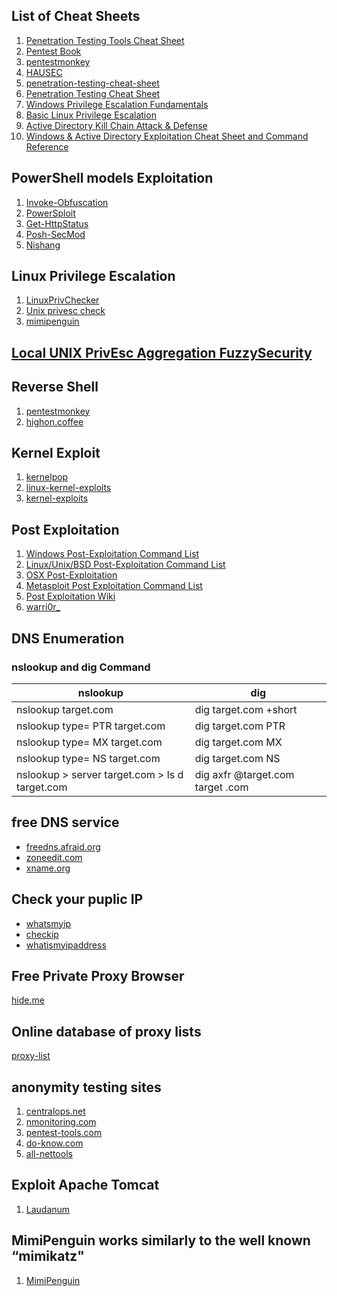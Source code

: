 ## List of Cheat Sheets

1. [Penetration Testing Tools Cheat Sheet](https://highon.coffee/blog/penetration-testing-tools-cheat-sheet/#snmpv3-enumeration-tools)
2. [Pentest Book](https://pentestbook.six2dez.com/)
3. [pentestmonkey](http://pentestmonkey.net/category/cheat-sheet)
4. [HAUSEC](https://hausec.com/pentesting-cheatsheet/)
5. [penetration-testing-cheat-sheet](https://github.com/ivan-sincek/penetration-testing-cheat-sheet#readme)
6. [Penetration Testing Cheat Sheet](https://awesomeopensource.com/project/ivan-sincek/penetration-testing-cheat-sheet)
7. [Windows Privilege Escalation Fundamentals](https://www.fuzzysecurity.com/tutorials/16.html)
8. [Basic Linux Privilege Escalation](https://blog.g0tmi1k.com/2011/08/basic-linux-privilege-escalation/)
9. [Active Directory Kill Chain Attack & Defense](https://github.com/infosecn1nja/AD-Attack-Defense#privilege-escalation)
10. [Windows & Active Directory Exploitation Cheat Sheet and Command Reference](https://casvancooten.com/posts/2020/11/windows-active-directory-exploitation-cheat-sheet-and-command-reference/)

## PowerShell models Exploitation
1. [Invoke-Obfuscation](https://github.com/danielbohannon/Invoke-Obfuscation)
2. [PowerSploit](https://github.com/PowerShellMafia/PowerSploit)
3. [Get-HttpStatus](https://powersploit.readthedocs.io/en/latest/Recon/Get-HttpStatus/)
4. [Posh-SecMod](https://github.com/darkoperator/Posh-SecMod)
5. [Nishang](https://github.com/samratashok/nishang)

## Linux Privilege Escalation
1. [LinuxPrivChecker](https://github.com/sleventyeleven/linuxprivchecker)
2. [Unix privesc check](https://pentestmonkey.net/tools/audit/unix-privesc-check)
3. [mimipenguin](https://github.com/huntergregal/mimipenguin)

## [Local UNIX PrivEsc Aggregation FuzzySecurity](https://github.com/FuzzySecurity/Unix-PrivEsc)

## Reverse Shell
1. [pentestmonkey](https://pentestmonkey.net/cheat-sheet/shells/reverse-shell-cheat-sheet)
2. [highon.coffee](https://highon.coffee/blog/reverse-shell-cheat-sheet/)

## Kernel Exploit
1. [kernelpop](https://github.com/spencerdodd/kernelpop)
2. [linux-kernel-exploits](https://github.com/SecWiki/linux-kernel-exploits)
3. [kernel-exploits](https://github.com/lucyoa/kernel-exploits)


## Post Exploitation
1. [Windows Post-Exploitation Command List](https://docs.google.com/document/d/1U10isynOpQtrIK6ChuReu-K1WHTJm4fgG3joiuz43rw/edit?hl=en_US)
2. [Linux/Unix/BSD Post-Exploitation Command List](https://docs.google.com/document/d/1ObQB6hmVvRPCgPTRZM5NMH034VDM-1N-EWPRz2770K4/edit?hl=en_US)
3. [OSX Post-Exploitation](https://docs.google.com/document/d/10AUm_zUdAQGgoHNo_eS0SO1K-24VVYnulUD2x3rJD3k/edit?hl=en_US)
4. [Metasploit Post Exploitation Command List](https://docs.google.com/document/d/1ZrDJMQkrp_YbU_9Ni9wMNF2m3nIPEA_kekqqqA2Ywto/edit?pref=2&pli=1)
5. [Post Exploitation Wiki](https://github.com/mubix/post-exploitation-wiki)
6. [warri0r_](http://tim3warri0r.blogspot.com/)



## DNS Enumeration

### nslookup and dig Command

|              nslookup                             |               dig                |
| ------------------------------------------------- | -------------------------------- |
| nslookup target.com                               | dig target.com +short            |
| nslookup type= PTR target.com                     | dig target.com PTR               |
| nslookup type= MX target.com                      | dig target.com MX                |
| nslookup type= NS target.com                      | dig target.com NS                |
| nslookup > server target.com > ls d target.com    | dig axfr @target.com target .com |


## free DNS service
- [freedns.afraid.org](https://freedns.afraid.org/)
- [zoneedit.com](https://www.zoneedit.com/dynamic-dns/)
- [xname.org](http://xname.org/)

## Check your puplic IP
- [whatsmyip](https://www.whatsmyip.org/)
- [checkip](http://www.checkip.org/)
- [whatismyipaddress](https://whatismyipaddress.com/)


## Free Private Proxy Browser
[hide.me](https://hide.me/en/proxy)

## Online database of proxy lists
[proxy-list](https://hidemy.name/en/proxy-list/)


## anonymity testing sites
1. [centralops.net](https://centralops.net/co/)
2. [nmonitoring.com](http://www.nmonitoring.com/)
3. [pentest-tools.com](https://pentest-tools.com/)
4. [do-know.com](https://do-know.com/privacy-test.html)
5. [all-nettools](http://www.all-nettools.com/)


## Exploit Apache Tomcat 
1. [Laudanum](https://sourceforge.net/projects/laudanum/)

## MimiPenguin works similarly to the well known “mimikatz"
1. [MimiPenguin](https://github.com/huntergregal/mimipenguin)
